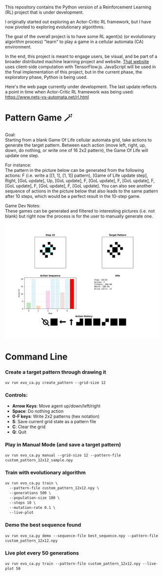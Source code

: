 This repository contains the Python version of a Reinforcement Learning (RL) project that is under development. 

I originally started out exploring an Actor-Critic RL framework, but I have now pivoted to exploring evolutionary algorithms.

The goal of the overall project is to have some RL agent(s) (or evolutionary algorithm process) "learn" to play a game in a cellular automata (CA) environment. 

In the end, this project is meant to engage users, be visual, and be part of a broader distributed machine learning project and website. [That website](https://www.nets-vs-automata.net) uses client-side computation with TensorFlow.js. JavaScript will be used in the final implementation of this project, but in the current phase, the exploratory phase, Python is being used.

Here's the web page currently under development. The last update reflects a point in time when Actor-Critic RL framework was being used:
https://www.nets-vs-automata.net/rl.html

# Pattern Game 🪄

Goal:   
Starting from a blank Game Of Life cellular automata grid, take actions to generate the target pattern. Between each action (move left, right, up, down, do nothing, or write one of 16 2x2 pattern), the Game Of Life will update one step.  

For instance:  
The pattern in the picture below can be generated from the following actions: F (i.e. write a [[1, 1], [1, 1]] pattern), [Game of Life update step], Right, [GoL update], Up, [GoL update],  F, [GoL update], F, [GoL update], F, [GoL update], F, [GoL update], F, [GoL update]. You can also see another sequence of actions in the picture below that also leads to the same pattern after 10 steps, which would be a perfect result in the 10-step game.


Game Dev Notes:  
These games can be generated and filtered to interesting pictures (i.e. not blank) but right now the process is for the user to manually generate one.

![draw pattern game](F_left_up_F_F_F_F_F.png)


# Command Line

### Create a target pattern through drawing it 
```
uv run evo_ca.py create_pattern --grid-size 12
```

### Controls:
- **Arrow Keys**: Move agent up/down/left/right
- **Space**: Do nothing action
- **0-F keys**: Write 2x2 patterns (hex notation)
- **S**: Save current grid state as a pattern file
- **C**: Clear the grid
- **Q**: Quit

### Play in Manual Mode (and save a target pattern)
```
uv run evo_ca.py manual --grid-size 12 --pattern-file custom_pattern_12x12_sample.npy
```

### Train with evolutionary algorithm
```
uv run evo_ca.py train \
  --pattern-file custom_pattern_12x12.npy \
  --generations 500 \
  --population-size 100 \
  --steps 10 \
  --mutation-rate 0.1 \
  --live-plot
```

### Demo the best sequence found
```
uv run evo_ca.py demo --sequence-file best_sequence.npy --pattern-file custom_pattern_12x12.npy
```

### Live plot every 50 generations
```
uv run evo_ca.py train --pattern-file custom_pattern_12x12.npy --live-plot 50
```